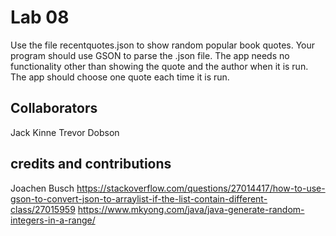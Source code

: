 # Lab 08
Use the file recentquotes.json to show random popular book quotes. 
Your program should use GSON to parse the .json file. 
The app needs no functionality other than showing the quote and the 
author when it is run. The app should choose one quote each time it is run.

## Collaborators
Jack Kinne
Trevor Dobson


## credits and contributions
Joachen Busch
https://stackoverflow.com/questions/27014417/how-to-use-gson-to-convert-json-to-arraylist-if-the-list-contain-different-class/27015959
https://www.mkyong.com/java/java-generate-random-integers-in-a-range/
